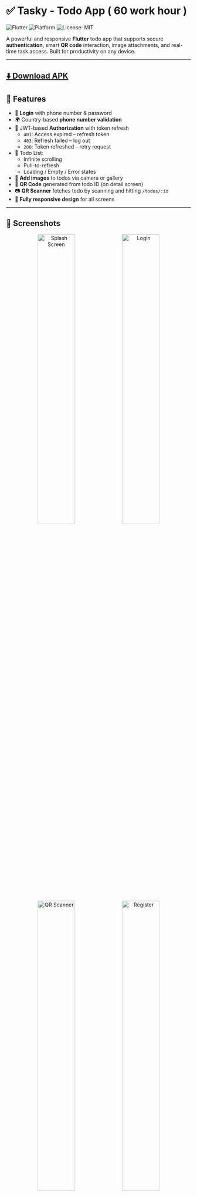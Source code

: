 # ✅ Tasky - Todo App   ( 60 work hour )

![Flutter](https://img.shields.io/badge/Made%20with-Flutter-blue.svg)
![Platform](https://img.shields.io/badge/Platform-Mobile-lightgrey)
![License: MIT](https://img.shields.io/badge/License-MIT-green.svg)

A powerful and responsive **Flutter** todo app that supports secure **authentication**, smart **QR code** interaction, image attachments, and real-time task access. Built for productivity on any device.

---

 
## [⬇️ Download APK](https://github.com/AhmedNasser24/tasky_app/releases/download/v1.0.0/app-release.apk)



## 🚀 Features

- 🔐 **Login** with phone number & password  
- 🌍 Country-based **phone number validation**  
- 🪪 JWT-based **Authorization** with token refresh  
  - `401`: Access expired – refresh token  
  - `403`: Refresh failed – log out  
  - `200`: Token refreshed – retry request  
- 📝 Todo List:
  - Infinite scrolling  
  - Pull-to-refresh  
  - Loading / Empty / Error states  
- 📸 **Add images** to todos via camera or gallery 
- 📎 **QR Code** generated from todo ID (on detail screen)  
- 📷 **QR Scanner** fetches todo by scanning and hitting `/todos/:id`  
- 📱 **Fully responsive design** for all screens  

---

## 📸 Screenshots

<div align="center">

<img src="assets/images/tasky_splash.jpg" width="45%" alt="Splash Screen"/>
<img src="assets/images/tasky_login.jpg" width="45%" alt="Login"/>

<br><br>

<img src="assets/images/tasky_countries.jpg" width="45%" alt="QR Scanner"/>
<img src="assets/images/tasky_register.jpg" width="45%" alt="Register"/>

<br><br>

<img src="assets/images/loading.jpg" width="45%" alt="loading"/>
<img src="assets/images/loading_with_error.jpg" width="45%" alt="No Connection"/>

<br><br>

<img src="assets/images/tasky_home.jpg" width="45%" alt="tasky_home"/>
<img src="assets/images/home_edit_delete.jpg" width="45%" alt="Home feature"/>

<br><br>

<img src="assets/images/tasky_add.jpg" width="45%" alt="tasky_add"/>
<img src="assets/images/scan_view.jpg" width="45%" alt="QR Scanner"/>

<br><br>

<img src="assets/images/tasky_details.jpg" width="45%" alt="tasky_details"/>
<img src="assets/images/tasky_profile.jpg" width="45%" alt="tasky_profile"/>

</div>

---

## 🛠️ Tech Stack

- **Framework**: [Flutter](https://flutter.dev/)
- **Language**: Dart  
- **State Management**: (e.g., Provider, Bloc – specify if used)  
- **Authentication**: JWT with refresh token logic  
- **Camera & Media**: `camera`, `image_picker`  
- **QR Code**: `pretty_qr_code`  
- **API**: REST endpoints with secure token handling  
- **Platform**: Android / iOS  

---

## 📦 Installation

To run this app locally:

```bash
# Clone the repository
git clone https://github.com/AhmedNasser24/tasky_app.git

# Navigate into the project directory
cd tasky_app

# Get dependencies
flutter pub get

# Run the app on a device or emulator
flutter run
